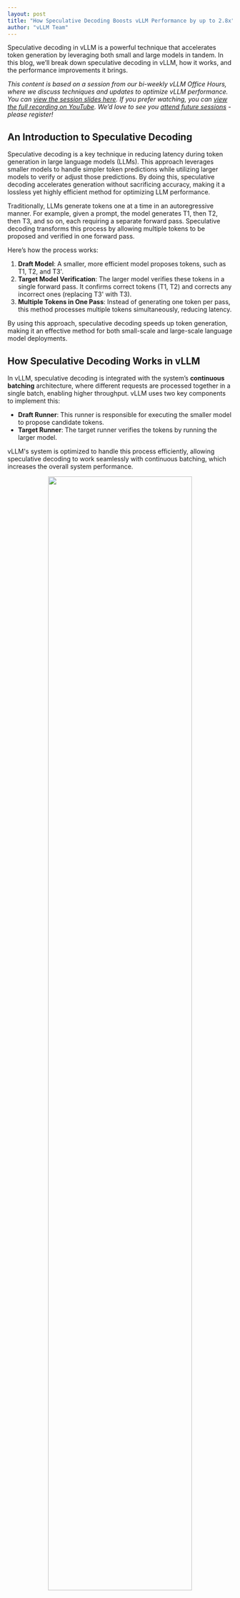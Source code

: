 ```yaml
---
layout: post
title: "How Speculative Decoding Boosts vLLM Performance by up to 2.8x"
author: "vLLM Team"
---
```


Speculative decoding in vLLM is a powerful technique that accelerates token generation by leveraging both small and large models in tandem. In this blog, we’ll break down speculative decoding in vLLM, how it works, and the performance improvements it brings.

*This content is based on a session from our bi-weekly vLLM Office Hours, where we discuss techniques and updates to optimize vLLM performance. You can [view the session slides here](https://docs.google.com/presentation/d/1wUoLmhfX6B7CfXy3o4m-MdodRL26WvY3/edit#slide=id.p1). If you prefer watching, you can [view the full recording on YouTube](https://youtu.be/eVJBFajJRIU?si=9BKjcFkhdOwRcIiy). We’d love to see you [attend future sessions](https://neuralmagic.com/community-office-hours/?utm_campaign=vLLM%20Office%20Hours&utm_source=vllm-blog) \- please register\!*

## An Introduction to Speculative Decoding

Speculative decoding is a key technique in reducing latency during token generation in large language models (LLMs). This approach leverages smaller models to handle simpler token predictions while utilizing larger models to verify or adjust those predictions. By doing this, speculative decoding accelerates generation without sacrificing accuracy, making it a lossless yet highly efficient method for optimizing LLM performance.

Traditionally, LLMs generate tokens one at a time in an autoregressive manner. For example, given a prompt, the model generates T1, then T2, then T3, and so on, each requiring a separate forward pass. Speculative decoding transforms this process by allowing multiple tokens to be proposed and verified in one forward pass.

Here’s how the process works:

1. **Draft Model**: A smaller, more efficient model proposes tokens, such as T1, T2, and T3'.
2. **Target Model Verification**: The larger model verifies these tokens in a single forward pass. It confirms correct tokens (T1, T2) and corrects any incorrect ones (replacing T3' with T3).
3. **Multiple Tokens in One Pass**: Instead of generating one token per pass, this method processes multiple tokens simultaneously, reducing latency.

By using this approach, speculative decoding speeds up token generation, making it an effective method for both small-scale and large-scale language model deployments.

## How Speculative Decoding Works in vLLM

In vLLM, speculative decoding is integrated with the system’s **continuous batching** architecture, where different requests are processed together in a single batch, enabling higher throughput. vLLM uses two key components to implement this:

* **Draft Runner**: This runner is responsible for executing the smaller model to propose candidate tokens.
* **Target Runner**: The target runner verifies the tokens by running the larger model.

vLLM's system is optimized to handle this process efficiently, allowing speculative decoding to work seamlessly with continuous batching, which increases the overall system performance.

<p align="center">
<picture>
<img src="/assets/figures/spec-decode/figure1.png" width="80%">
</picture><br>
Diagram illustrating how the draft and target runners interact within the vLLM batching system.
</p>

To implement speculative decoding in vLLM, two crucial components had to be modified:

1. **Scheduler**: The scheduler was adjusted to handle multiple token slots within a single forward pass, enabling the simultaneous generation and verification of several tokens.
2. **Memory Manager**: The memory manager now handles the KV cache for both the draft and target models, ensuring smooth processing during speculative decoding.

## Types of Speculative Decoding Supported in vLLM

vLLM supports three types of speculative decoding, each tailored to different workloads and performance needs:

### Draft Model-Based Speculative Decoding

<p align="center">
<picture>
<img src="/assets/figures/spec-decode/figure2.png" width="80%">
</picture>
</p>

This is the most commonly used form of speculative decoding, where a smaller model predicts the next tokens, and a larger model verifies them. A common example would be using a Llama 68M model to predict tokens for a Llama 2 70B model. This approach requires careful selection of the draft model to balance accuracy and overhead.

Choosing the correct draft model is essential for maximizing the efficiency of speculative decoding. The draft model needs to be small enough to avoid creating significant overhead but still accurate enough to provide a meaningful performance boost.

However, selecting the right draft model can be challenging. For example, in models like Llama 3, finding a suitable draft model is difficult due to differences in vocabulary size. Speculative decoding requires that the draft and target models share the same vocabulary, and in some cases, this can limit the use of speculative decoding.


### Prompt Lookup Decoding

<p align="center">
<picture>
<img src="/assets/figures/spec-decode/figure3.png" width="80%">
</picture>
</p>

Otherwise known as n-gram matching, this approach is effective for use cases like summarization and question-answering, where there is a significant overlap between the prompt and the answer. Instead of using a small model to propose tokens, the system speculates based on the information already available in the prompt. This works particularly well when the large model repeats parts of the prompt in its answers.

### Medusa/Eagle/MLPSpeculator
<p align="center">
<picture>
<img src="/assets/figures/spec-decode/figure4.png" width="60%">
</picture><br>
<i>Picture from https://github.com/FasterDecoding/Medusa</i>
</p>

In this method, additional layers (or heads) are added to the large model itself, allowing it to predict multiple tokens in a single forward pass. This reduces the need for a separate draft model, instead leveraging the large model’s own capacity for parallel token generation. Though preliminary, this method shows promise for improving efficiency as more optimized kernels are developed.

## Rejection Sampler and Speculative Decoding Worker

vLLM implements a rejection sampler as part of its speculative decoding framework. The sampler helps finalize which tokens are accepted and which are rejected, refining the overall accuracy of the process. Additionally, vLLM uses a speculative decoding worker to manage both the draft model and the target model’s token proposals and verifications, ensuring smooth operations during speculative decoding.

## Speculative Decoding Performance Insights: Speedups and Trade-offs

Speculative decoding offers significant performance benefits in **low-QPS (queries per second)** environments. For example, in testing on the ShareGPT dataset, vLLM demonstrated up to a 1.5x speedup in token generation when using draft model-based speculative decoding. Similarly, prompt lookup decoding has shown speedups of up to 2.8x when applied to summarization datasets, such as CNN/DailyMail.

<p align="center">
<picture>
<img src="/assets/figures/spec-decode/figure5.png" width="48%">
</picture>
<picture>
&nbsp; &nbsp;
<img src="/assets/figures/spec-decode/figure6.png" width="48%">
</picture><br>
Performance comparison showing spec decode delivering up to 1.5x Speedup at QPS=1 Llama3-70B on ShareGPT with 4xH100 using draft model and up to 2.8x Speedup at QPS=1 Llama3-70B on CNN Dailymail with 4xH100 using n-grams
</p>

However, in **high-QPS environments**, speculative decoding may introduce performance trade-offs. The extra compute required to propose and verify tokens can sometimes slow down the system when it is already compute-bound, as seen when the number of requests per second increases. In such cases, the overhead of speculative decoding can outweigh its benefits, leading to reduced performance.

<p align="center">
<picture>
<img src="/assets/figures/spec-decode/figure7.png" width="80%">
</picture><br>
As high QPS, we see 1.4x slowdown Llama3-70B on ShareGPT with 4xH100, 1.8x slowdown Llama3-70B on CNN Dailymail with 4xH100
</p>

## On the Roadmap: Dynamic Adjustments for Better Performance

To overcome the limitations of speculative decoding in high-QPS settings, vLLM is working on implementing **dynamic speculative decoding**. Feel free to check out the [paper](https://arxiv.org/abs/2406.14066) for more detail. This is also one of the active research directions in vllm\! This feature will allow vLLM to adjust the number of speculative tokens based on system load and the accuracy of the draft model.

In the future, the system will be able to automatically modify the degree of speculation at each step, ensuring speculative decoding is always beneficial, regardless of the workload. This will allow users to activate speculative decoding without worrying about whether it will slow down their system.

## How to Use Speculative Decoding in vLLM

Setting up speculative decoding in vLLM is straightforward. When launching the vLLM server, you simply need to include the necessary flags to specify the speculative model, the number of tokens, and the tensor parallel size.

The following code configures vLLM in an offline mode to use speculative decoding with a draft model, speculating 5 tokens at a time:

```py
from vllm import LLM

llm = LLM(
    model="facebook/opt-6.7b",
    speculative_model="facebook/opt-125m",
    num_speculative_tokens=5,
)
outputs = llm.generate("The future of AI is")

for output in outputs:
    print(f"Prompt: {output.prompt!r}, Generated text: {output.outputs[0].text!r}")
```

The following code configures vLLM to use speculative decoding where proposals are generated by matching n-grams in the prompt:

```py
from vllm import LLM

llm = LLM(
    model="facebook/opt-6.7b",
    speculative_model="[ngram]",
    num_speculative_tokens=5,
    ngram_prompt_lookup_max=4,
    ngram_prompt_lookup_min=1,
)
outputs = llm.generate("The future of AI is")

for output in outputs:
    print(f"Prompt: {output.prompt!r}, Generated text: {output.outputs[0].text!r}")
```


At times, you may want the draft model to operate with a different tensor parallel size than the target model to improve efficiency. This allows the draft model to use fewer resources and has less communication overhead, leaving the more resource-intensive computations to the target model. In vLLM, you can configure the draft model to use a tensor parallel size of 1, while the target model uses a size of 4, as demonstrated in the example below.

```py
from vllm import LLM

llm = LLM(
    model="meta-llama/Meta-Llama-3.1-70B-Instruct",
    tensor_parallel_size=4,
    speculative_model="ibm-fms/llama3-70b-accelerator",
    speculative_draft_tensor_parallel_size=1,
)
outputs = llm.generate("The future of AI is")

for output in outputs:
    print(f"Prompt: {output.prompt!r}, Generated text: {output.outputs[0].text!r}")
```

<!-- For draft-model-based decoding, users specify the draft model and the number of tokens to speculate. vLLM also supports **Ngram speculative decoding**, where users only need to specify the number of tokens to speculate. Soon, vLLM will include automatic token speculation, removing the need for manual configuration altogether. -->

Future updates ([paper](https://arxiv.org/abs/2406.14066), [RFC](https://github.com/vllm-project/vllm/issues/4565)) will allow vLLM to automatically choose the number of speculative tokens, removing the need for manual configuration and simplifying the process even further.

Follow our docs on [Speculative Decoding in vLLM](https://docs.vllm.ai/en/v0.6.0/models/spec_decode.html) to get started. [Join our bi-weekly office hours to ask questions and give feedback](https://neuralmagic.com/community-office-hours/).

## Conclusion: The Future of Speculative Decoding in vLLM

Speculative decoding in vLLM delivers substantial performance improvements, especially in low-QPS environments. As dynamic adjustments are introduced, it will become a highly effective tool even in high-QPS settings, making it a versatile and essential feature for reducing latency and increasing efficiency in LLM inference.
